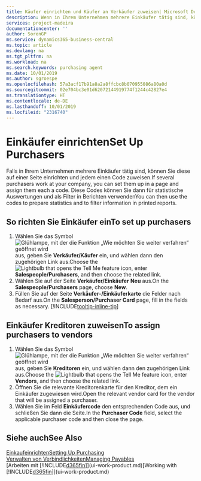 ```yaml
---
title: Käufer einrichten und Käufer an Verkäufer zuweisen| Microsoft Docs
description: Wenn in Ihrem Unternehmen mehrere Einkäufer tätig sind, können Sie diese für statistische Analyse organisieren.
services: project-madeira
documentationcenter: ''
author: SorenGP
ms.service: dynamics365-business-central
ms.topic: article
ms.devlang: na
ms.tgt_pltfrm: na
ms.workload: na
ms.search.keywords: purchasing agent
ms.date: 10/01/2019
ms.author: sgroespe
ms.openlocfilehash: 57a3acf17b91a8a2a8ffcbc8b070955086a80a0d
ms.sourcegitcommit: 02e704bc3e01d62072144919774f1244c42827e4
ms.translationtype: HT
ms.contentlocale: de-DE
ms.lasthandoff: 10/01/2019
ms.locfileid: "2316740"
---
```

# <a name="set-up-purchasers"></a><span data-ttu-id="96952-103">Einkäufer einrichten</span><span class="sxs-lookup"><span data-stu-id="96952-103">Set Up Purchasers</span></span>
<span data-ttu-id="96952-104">Falls in Ihrem Unternehmen mehrere Einkäufer tätig sind, können Sie diese auf einer Seite einrichten und jedem einen Code zuweisen.</span><span class="sxs-lookup"><span data-stu-id="96952-104">If several purchasers work at your company, you can set them up in a page and assign them each a code.</span></span> <span data-ttu-id="96952-105">Diese Codes können Sie dann für statistische Auswertungen und als Filter in Berichten verwenden</span><span class="sxs-lookup"><span data-stu-id="96952-105">You can then use the codes to prepare statistics and to filter information in printed reports.</span></span>

## <a name="to-set-up-purchasers"></a><span data-ttu-id="96952-106">So richten Sie Einkäufer ein</span><span class="sxs-lookup"><span data-stu-id="96952-106">To set up purchasers</span></span>
1. <span data-ttu-id="96952-107">Wählen Sie das Symbol ![Glühlampe, mit der die Funktion „Wie möchten Sie weiter verfahren“ geöffnet wird](media/ui-search/search_small.png "Wie möchten Sie weiter verfahren?") aus, geben Sie **Verkäufer/Käufer** ein, und wählen dann den zugehörigen Link aus.</span><span class="sxs-lookup"><span data-stu-id="96952-107">Choose the ![Lightbulb that opens the Tell Me feature](media/ui-search/search_small.png "Tell me what you want to do") icon, enter **Salespeople/Purchasers**, and then choose the related link.</span></span>
2. <span data-ttu-id="96952-108">Wählen Sie auf der Seite **Verkäufer/Einkäufer** **Neu** aus.</span><span class="sxs-lookup"><span data-stu-id="96952-108">On the **Salespeople/Purchasers** page, choose **New**.</span></span>
3. <span data-ttu-id="96952-109">Füllen Sie auf der Seite **Verkäufer-/Einkäuferkarte** die Felder nach Bedarf aus.</span><span class="sxs-lookup"><span data-stu-id="96952-109">On the **Salesperson/Purchaser Card** page, fill in the fields as necessary.</span></span> [!INCLUDE[tooltip-inline-tip](includes/tooltip-inline-tip_md.md)]

## <a name="to-assign-purchasers-to-vendors"></a><span data-ttu-id="96952-110">Einkäufer Kreditoren zuweisen</span><span class="sxs-lookup"><span data-stu-id="96952-110">To assign purchasers to vendors</span></span>
1. <span data-ttu-id="96952-111">Wählen Sie das Symbol ![Glühlampe, mit der die Funktion „Wie möchten Sie weiter verfahren“ geöffnet wird](media/ui-search/search_small.png "Wie möchten Sie weiter verfahren?") aus, geben Sie **Kreditoren** ein, und wählen dann den zugehörigen Link aus.</span><span class="sxs-lookup"><span data-stu-id="96952-111">Choose the ![Lightbulb that opens the Tell Me feature](media/ui-search/search_small.png "Tell me what you want to do") icon, enter **Vendors**, and then choose the related link.</span></span>
2. <span data-ttu-id="96952-112">Öffnen Sie die relevante Kreditorenkarte für den Kreditor, dem ein Einkäufer zugewiesen wird.</span><span class="sxs-lookup"><span data-stu-id="96952-112">Open the relevant vendor card for the vendor that will be assigned a purchaser.</span></span>
3. <span data-ttu-id="96952-113">Wählen Sie im Feld **Einkäufercode** den entsprechenden Code aus, und schließen Sie dann die Seite.</span><span class="sxs-lookup"><span data-stu-id="96952-113">In the **Purchaser Code** field, select the applicable purchaser code and then close the page.</span></span>

## <a name="see-also"></a><span data-ttu-id="96952-114">Siehe auch</span><span class="sxs-lookup"><span data-stu-id="96952-114">See Also</span></span>
[<span data-ttu-id="96952-115">Einkaufeinrichten</span><span class="sxs-lookup"><span data-stu-id="96952-115">Setting Up Purchasing</span></span>](purchasing-setup-purchasing.md)  
[<span data-ttu-id="96952-116">Verwalten von Verbindlichkeiten</span><span class="sxs-lookup"><span data-stu-id="96952-116">Managing Payables</span></span>](payables-manage-payables.md)  
<span data-ttu-id="96952-117">[Arbeiten mit [!INCLUDE[d365fin](includes/d365fin_md.md)]](ui-work-product.md)</span><span class="sxs-lookup"><span data-stu-id="96952-117">[Working with [!INCLUDE[d365fin](includes/d365fin_md.md)]](ui-work-product.md)</span></span>
